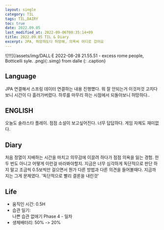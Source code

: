 ```yaml
---
layout: single
category: TIL
tags: TIL,DAIRY
toc: true
date: 2022.09.05
last_modified_at: 2022-09-06T00:35:14+09
title: 2022.09.05 TIL & Diary
excerpt: JPA, 허망하도다 허망해, 의욕씨 어디로 갔어요
---
```


![!!!](/assets/img/DALL·E 2022-08-28 21.55.51 - excess rome people, Botticelli syle. .png){:.simg}
from dalle
{: .caption}

## Language  
JPA 연결해서 스프링 데이터 연결하는 내용 진행헀다. 뭐 잘 안되는거 이것저것 고치다 보니 시간이 다 흘러가버렸다. 하루를 마무리 하는 시점에서 되돌아보니 허망하다..  

## ENGLISH  
오늘도 솔라스타 플레이. 점점 소설이 보고싶어진다. 너무 답답하다. 게임 자체도 재미없다.  

## Diary  
처음 정열이 지배하는 시간을 마치고 의무감에 이끌려 하다가 점점 의욕을 잃는 경험. 한 두 번도 아니고 어떻게 이런걸 바라봐야할지. 지금은 너무 심각하게 독단적으로 판단 하지 말고 조금씩 0.5보씩만 걸으면서 뭔가 다른 방법과 다른 의견을 들어볼때다. 지금까지는 그게 문제였다. '독단적으로 빨리 결론을 내린것'  

## Life  
- 움직인 시간: 0.5H  
- 습관 일기:  
나쁜 습관 없애기 Phase 4 - 일차  
- 생체배터리: 50% -> 20%  